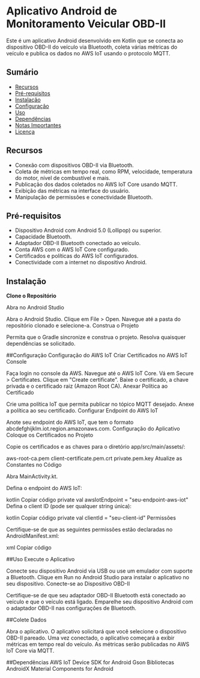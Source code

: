 # Aplicativo Android de Monitoramento Veicular OBD-II

Este é um aplicativo Android desenvolvido em Kotlin que se conecta ao dispositivo OBD-II do veículo via Bluetooth, coleta várias métricas do veículo e publica os dados no AWS IoT usando o protocolo MQTT.

## Sumário

- [Recursos](#recursos)
- [Pré-requisitos](#pré-requisitos)
- [Instalação](#instalação)
- [Configuração](#configuração)
- [Uso](#uso)
- [Dependências](#dependências)
- [Notas Importantes](#notas-importantes)
- [Licença](#licença)

## Recursos

- Conexão com dispositivos OBD-II via Bluetooth.
- Coleta de métricas em tempo real, como RPM, velocidade, temperatura do motor, nível de combustível e mais.
- Publicação dos dados coletados no AWS IoT Core usando MQTT.
- Exibição das métricas na interface do usuário.
- Manipulação de permissões e conectividade Bluetooth.

## Pré-requisitos

- Dispositivo Android com Android 5.0 (Lollipop) ou superior.
- Capacidade Bluetooth.
- Adaptador OBD-II Bluetooth conectado ao veículo.
- Conta AWS com o AWS IoT Core configurado.
- Certificados e políticas do AWS IoT configurados.
- Conectividade com a internet no dispositivo Android.

## Instalação

**Clone o Repositório**
   
Abra no Android Studio

Abra o Android Studio.
Clique em File > Open.
Navegue até a pasta do repositório clonado e selecione-a.
Construa o Projeto

Permita que o Gradle sincronize e construa o projeto.
Resolva quaisquer dependências se solicitado.

##Configuração
Configuração do AWS IoT
Criar Certificados no AWS IoT Console

Faça login no console da AWS.
Navegue até o AWS IoT Core.
Vá em Secure > Certificates.
Clique em "Create certificate".
Baixe o certificado, a chave privada e o certificado raiz (Amazon Root CA).
Anexar Política ao Certificado

Crie uma política IoT que permita publicar no tópico MQTT desejado.
Anexe a política ao seu certificado.
Configurar Endpoint do AWS IoT

Anote seu endpoint do AWS IoT, que tem o formato abcdefghijklm.iot.region.amazonaws.com.
Configuração do Aplicativo
Coloque os Certificados no Projeto

Copie os certificados e as chaves para o diretório app/src/main/assets/:

aws-root-ca.pem
client-certificate.pem.crt
private.pem.key
Atualize as Constantes no Código

Abra MainActivity.kt.

Defina o endpoint do AWS IoT:

kotlin
Copiar código
private val awsIotEndpoint = "seu-endpoint-aws-iot"
Defina o client ID (pode ser qualquer string única):

kotlin
Copiar código
private val clientId = "seu-client-id"
Permissões

Certifique-se de que as seguintes permissões estão declaradas no AndroidManifest.xml:

xml
Copiar código
<uses-permission android:name="android.permission.BLUETOOTH"/>
<uses-permission android:name="android.permission.BLUETOOTH_ADMIN"/>
<uses-permission android:name="android.permission.ACCESS_FINE_LOCATION"/>
<uses-permission android:name="android.permission.INTERNET"/>

##Uso
Execute o Aplicativo

Conecte seu dispositivo Android via USB ou use um emulador com suporte a Bluetooth.
Clique em Run no Android Studio para instalar o aplicativo no seu dispositivo.
Conecte-se ao Dispositivo OBD-II

Certifique-se de que seu adaptador OBD-II Bluetooth está conectado ao veículo e que o veículo está ligado.
Emparelhe seu dispositivo Android com o adaptador OBD-II nas configurações de Bluetooth.

##Colete Dados

Abra o aplicativo.
O aplicativo solicitará que você selecione o dispositivo OBD-II pareado.
Uma vez conectado, o aplicativo começará a exibir métricas em tempo real do veículo.
As métricas serão publicadas no AWS IoT Core via MQTT.

##Dependências
AWS IoT Device SDK for Android
Gson
Bibliotecas AndroidX
Material Components for Android
